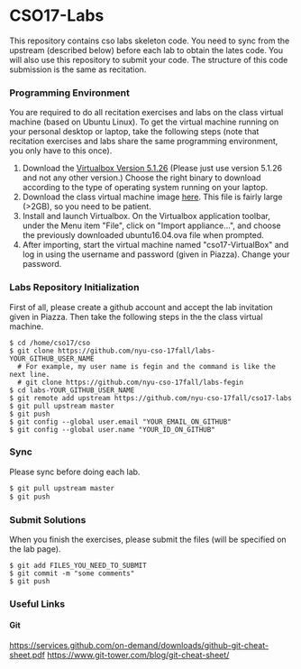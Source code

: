 # CSO17-Labs
This repository contains cso labs skeleton code. You need to sync from the upstream (described below) before each lab to obtain the lates code. You will also use this repository to submit your code. The structure of this code submission is the same as recitation.

### Programming Environment
You are required to do all recitation exercises and labs on the class virtual machine (based on Ubuntu Linux). To get the virtual machine running on your personal desktop or laptop, take the following steps (note that recitation exercises and labs share the same programming environment, you only have to this once).

1. Download the [Virtualbox Version 5.1.26](https://www.virtualbox.org/wiki/Downloads) (Please just use version 5.1.26 and not any other version.) Choose the right binary to download according to the type of operating system running on your laptop.
2. Download the class virtual machine image [here](http://news.cs.nyu.edu/~fegin/nyu-cso-17fall/ubuntu16.04.ova). This file is fairly large (>2GB), so you need to be patient.
3. Install and launch Virtualbox. On the Virtualbox application toolbar, under the Menu item "File", click on "Import appliance...", and choose the previously downloaded ubuntu16.04.ova file when prompted.
4. After importing, start the virtual machine named "cso17-VirtualBox" and log in using the username and password (given in Piazza). Change your password.

### Labs Repository Initialization
First of all, please create a github account and accept the lab invitation given in Piazza. Then take the following steps in the the class virtual machine.

```
$ cd /home/cso17/cso
$ git clone https://github.com/nyu-cso-17fall/labs-YOUR_GITHUB_USER_NAME
  # For example, my user name is fegin and the command is like the next line.
  # git clone https://github.com/nyu-cso-17fall/labs-fegin
$ cd labs-YOUR_GITHUB_USER_NAME
$ git remote add upstream https://github.com/nyu-cso-17fall/cso17-labs
$ git pull upstream master
$ git push
$ git config --global user.email "YOUR_EMAIL_ON_GITHUB"
$ git config --global user.name "YOUR_ID_ON_GITHUB"
```

### Sync 
Please sync before doing each lab.
```bash
$ git pull upstream master
$ git push
```

### Submit Solutions
When you finish the exercises, please submit the files (will be specified on the lab page).
```
$ git add FILES_YOU_NEED_TO_SUBMIT
$ git commit -m "some comments"
$ git push
```

### Useful Links
#### Git
https://services.github.com/on-demand/downloads/github-git-cheat-sheet.pdf
https://www.git-tower.com/blog/git-cheat-sheet/

